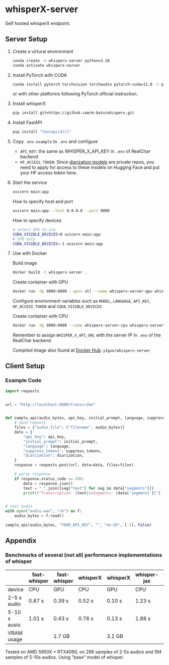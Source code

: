 # whisperX-server
Self hosted whisperX endpoint.

## Server Setup

1. Create a virtural environment

    ```bash
    conda create -n whisperx-server python=3.10
    conda activate whisperx-server
    ```

1. Install PyTorch with CUDA

    ```bash
    conda install pytorch torchvision torchaudio pytorch-cuda=11.8 -c pytorch -c nvidia
    ```

    or with other platforms following PyTorch official instruction.

1. Install whisperX

    ```bash
    pip install git+https://github.com/m-bain/whisperx.git
    ```

1. Install FastAPI

    ```bash
    pip install "fastapi[all]"
    ```

1.  Copy `.env.example` to `.env` and configure

    -   `API_KEY`: the same as WHISPER_X_API_KEY in `.env` of RealChar backend
    -   `HF_ACCESS_TOKEN`:  Since [diarization models](https://github.com/m-bain/whisperX#speaker-diarization) are private repos, you need to apply for access to these models on Hugging Face and put your HF access token here.

1. Start the service

    ```bash
    uvicorn main:app
    ```

    How to specify host and port

    ```bash
    uvicorn main:app --host 0.0.0.0 --port 8000
    ```

    How to specify devices

    ```bash
    # select GPU to use
    CUDA_VISIBLE_DEVICES=0 uvicorn main:app
    # CPU only
    CUDA_VISIBLE_DEVICES=-1 uvicorn main:app
    ```

1.  Use with Docker

    Build image

    ```bash
    docker build -t whisperx-server .
    ```

    Create container with GPU

    ```bash
    docker run -dp 8000:8000 --gpus all --name whisperx-server-gpu whisperx-server
    ```

    Configure environment variables such as `MODEL`, `LANGUAGE`, `API_KEY`, `HF_ACCESS_TOKEN` and `CUDA_VISIBLE_DEVICES`

    Create container with CPU

    ```bash
    docker run -dp 8000:8000 --name whisperx-server-cpu whisperx-server
    ```

    Remember to assign `WHISPER_X_API_URL` with the server IP in `.env` of the RealChar backend.

    Compiled image also found at [Docker Hub](https://hub.docker.com/repository/docker/y1guo/whisperx-server/general): `y1guo/whisperx-server`

## Client Setup

### Example Code

```python
import requests


url = "http://localhost:8000/transcribe"


def sample_api(audio_bytes, api_key, initial_prompt, language, suppress_tokens, diarization):
    # send request
    files = {"audio_file": ("filename", audio_bytes)}
    data = {
        "api_key": api_key,
        "initial_prompt": initial_prompt,
        "language": language,
        "suppress_tokens": suppress_tokens,
        "diarization": diarization,
    }
    response = requests.post(url, data=data, files=files)

    # parse response
    if response.status_code == 200:
        data = response.json()
        text = " ".join([seg["text"] for seg in data["segments"]])
        print(f"Transcription: {text}\nSegments: {data['segments']}")


# test audio
with open("audio.wav", "rb") as f:
    audio_bytes = f.read()

sample_api(audio_bytes, "YOUR_API_KEY", "", "en-US", [-1], False)
```

## Appendix

### Benchmarks of several (not all) performance implememtations of whisper

| | fast-whisper | fast-whisper | whisperX | whisperX | whisper-jax | whisper-jax |
| - | - | - | - | - | - | - |
| device | CPU | GPU | CPU | GPU | CPU | GPU |
| 2-5 s audio | 0.87 s | 0.39 s | 0.52 s | 0.10 s| 1.23 s | 0.14 s|
| 5-10 s ausio | 1.01 s | 0.43 s | 0.76 s | 0.13 s | 1.88 s | 0.14 s |
| VRAM usage | | 1.7 GB | | 3.1 GB | | 19.5 GB|

Tested on AMD 5950X + RTX4090, on 296 samples of 2-5s audios and 194 samples of 5-10s audios. Using "base" model of whisper.
